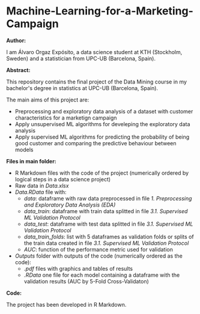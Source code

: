 # Machine-Learning-for-a-Marketing-Campaign

**Author:**

I am Álvaro Orgaz Expósito, a data science student at KTH (Stockholm, Sweden) and a statistician from UPC-UB (Barcelona, Spain).

**Abstract:** 

This repository contains the final project of the Data Mining course in my bachelor's degree in statistics at UPC-UB (Barcelona, Spain).

The main aims of this project are:
- Preprocessing and exploratory data analysis of a dataset with customer characteristics for a marketign campaign
- Apply unsupervised ML algorithms for develeping the exploratory data analysis
- Apply supervised ML algorithms for predicting the probability of being good customer and comparing the predictive behaviour between models

**Files in main folder:**
- R Markdown files with the code of the project (numerically ordered by logical steps in a data science project)
- Raw data in *Data.xlsx*
- *Data.RData* file with:
  + *data*: dataframe with raw data preprocessed in file  *1. Preprocessing and Exploratory Data Analysis (EDA)*
  + *data_train*: dataframe with train data splitted in file *3.1. Supervised ML Validation Protocol*
  + *data_test*: dataframe with test data splitted in file *3.1. Supervised ML Validation Protocol*
  + *data_train_folds*: list with 5 dataframes as validation folds or splits of the train data created in file *3.1. Supervised ML Validation Protocol*
  + *AUC*: function of the performance metric used for validation
- *Outputs* folder with outputs of the code (numerically ordered as the code):
  + *.pdf* files with graphics and tables of results
  + *.RData* one file for each model containing a dataframe with the validation results (AUC by 5-Fold Cross-Validaton)

**Code:** 

The project has been developed in R Markdown.
